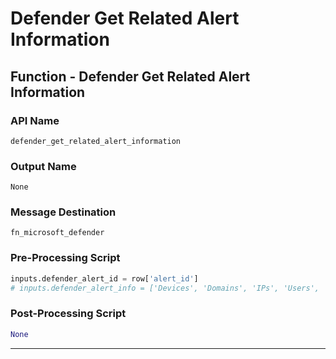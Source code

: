<!--
    DO NOT MANUALLY EDIT THIS FILE
    THIS FILE IS AUTOMATICALLY GENERATED WITH resilient-circuits codegen
-->

# Defender Get Related Alert Information

## Function - Defender Get Related Alert Information

### API Name
`defender_get_related_alert_information`

### Output Name
`None`

### Message Destination
`fn_microsoft_defender`

### Pre-Processing Script
```python
inputs.defender_alert_id = row['alert_id']
# inputs.defender_alert_info = ['Devices', 'Domains', 'IPs', 'Users', 'Files']
```

### Post-Processing Script
```python
None
```

---

